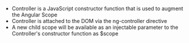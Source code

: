 * Controller is a JavaScript constructor function that is used to augment the Angular Scope
* Controller is attached to the DOM via the ng-controller directive
* A new child scope will be available as an injectable parameter to the Controller's constructor function as $scope
